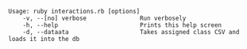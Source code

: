 	Usage: ruby interactions.rb [options]
	    -v, --[no] verbose               Run verbosely
	    -h, --help                       Prints this help screen
	    -d, --dataata                    Takes assigned class CSV and loads it into the db
